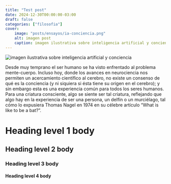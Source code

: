 ```yaml
---
title: "Test post"
date: 2024-12-30T00:00:00-03:00
draft: false
categories: ["filosofia"]
cover:
    image: "posts/ensayos/ia-conciencia.png"
    alt: imagen post
    caption: imagen ilustrativa sobre inteligencia artificial y conciencia
---
```


![imagen ilustrativa sobre inteligencia artificial y conciencia](/posts/ensayos/ia-conciencia.png)

Desde muy temprano el ser humano se ha visto enfrentado al problema mente-cuerpo. Incluso hoy, donde los avances en neurociencia nos permiten un acercamiento científico al cerebro, no existe un consenso de qué es la conciencia (y ni siquiera si ésta tiene su origen en el cerebro); y sin embargo esta es una experiencia común para todos los seres humanos. Para una criatura consciente, algo se siente ser tal criatura, reflejando que algo hay en la experiencia de ser una persona, un delfín o un murciélago, tal cómo lo expusiera Thomas Nagel en 1974 en su célebre artículo “What is like to be a bat?”.

# Heading level 1 body


## Heading level 2 body

### Heading level 3 body

#### Heading level 4 body
